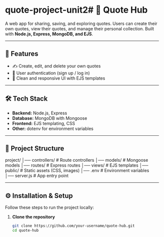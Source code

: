 # quote-project-unit2# 📖 Quote Hub  

A web app for sharing, saving, and exploring quotes. Users can create their own quotes, view their quotes, and manage their personal collection. Built with **Node.js, Express, MongoDB, and EJS**.  

---

## 🚀 Features  
- ✍️ Create, edit, and delete your own quotes   
- 👤 User authentication (sign up / log in)   
- 🎨 Clean and responsive UI with EJS templates  

---

## 🛠️ Tech Stack  
- **Backend:** Node.js, Express  
- **Database:** MongoDB with Mongoose  
- **Frontend:** EJS templating, CSS  
- **Other:** dotenv for environment variables  

---

## 📂 Project Structure  
project/
│── controllers/ # Route controllers
│── models/ # Mongoose models
│── routes/ # Express routes
│── views/ # EJS templates
│── public/ # Static assets (CSS, images)
│── .env # Environment variables
│── server.js # App entry point

---
## ⚙️ Installation & Setup  

Follow these steps to run the project locally:  

1. **Clone the repository**  
   ```bash
   git clone https://github.com/your-username/quote-hub.git
   cd quote-hub


